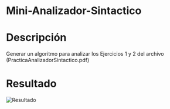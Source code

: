 # Mini-Analizador-Sintactico

# Descripción
Generar un algoritmo para analizar los Ejercicios 1 y 2 del archivo (PracticaAnalizadorSintactico.pdf)


# Resultado

![Resultado](https://user-images.githubusercontent.com/84484618/220004036-c0df1183-d242-4c64-a689-b78a5279a589.png)
